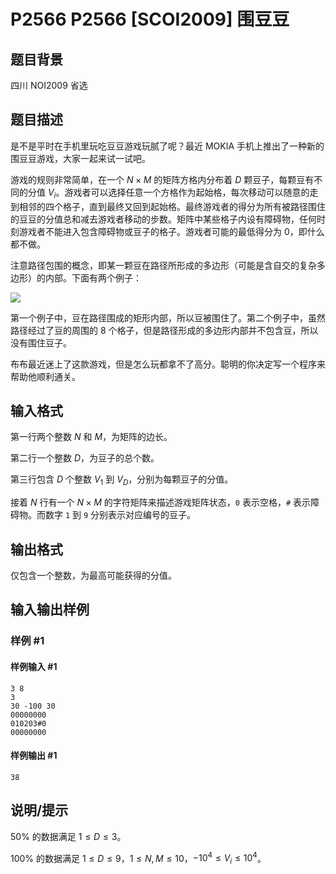 # P2566 P2566 [SCOI2009] 围豆豆

## 题目背景

四川 NOI2009 省选

## 题目描述

是不是平时在手机里玩吃豆豆游戏玩腻了呢？最近 MOKIA 手机上推出了一种新的围豆豆游戏，大家一起来试一试吧。


游戏的规则非常简单，在一个 $N\times M$ 的矩阵方格内分布着 $D$ 颗豆子，每颗豆有不同的分值 $V_i$。游戏者可以选择任意一个方格作为起始格，每次移动可以随意的走到相邻的四个格子，直到最终又回到起始格。最终游戏者的得分为所有被路径围住的豆豆的分值总和减去游戏者移动的步数。矩阵中某些格子内设有障碍物，任何时刻游戏者不能进入包含障碍物或豆子的格子。游戏者可能的最低得分为 $0$，即什么都不做。


注意路径包围的概念，即某一颗豆在路径所形成的多边形（可能是含自交的复杂多边形）的内部。下面有两个例子：

 
 ![](https://cdn.luogu.com.cn/upload/pic/1690.png) 

第一个例子中，豆在路径围成的矩形内部，所以豆被围住了。第二个例子中，虽然路径经过了豆的周围的 $8$ 个格子，但是路径形成的多边形内部并不包含豆，所以没有围住豆子。

布布最近迷上了这款游戏，但是怎么玩都拿不了高分。聪明的你决定写一个程序来帮助他顺利通关。

## 输入格式

第一行两个整数 $N$ 和 $M$，为矩阵的边长。

第二行一个整数 $D$，为豆子的总个数。

第三行包含 $D$ 个整数 $V_1$ 到 $V_D$，分别为每颗豆子的分值。

接着 $N$ 行有一个 $N\times M$ 的字符矩阵来描述游戏矩阵状态，`0` 表示空格，`#` 表示障碍物。而数字 `1` 到 `9` 分别表示对应编号的豆子。

## 输出格式

仅包含一个整数，为最高可能获得的分值。

## 输入输出样例

### 样例 #1

#### 样例输入 #1

```
3 8
3
30 -100 30
00000000
010203#0
00000000
```

#### 样例输出 #1

```
38
```

## 说明/提示

$50\%$ 的数据满足 $1\le D\le 3$。

$100\%$ 的数据满足 $1\le D\le 9$，$1\le N,M\le 10$，$-10^4\le V_i\le 10^4$。
